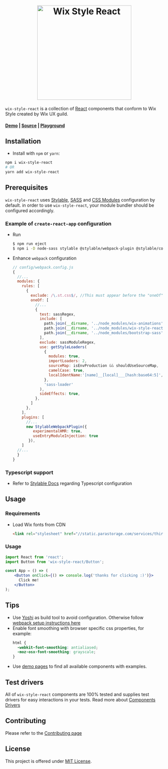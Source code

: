 <h1 style="text-align: center;">
    <a href="https://wix.github.com/wix-style-react">
        <img src="https://raw.githubusercontent.com/wix/wix-style-react/master/.storybook/logo.svg?sanitize=true" alt="Wix Style React" width="300">
    </a>
</h1>

`wix-style-react` is a collection of [React](https://facebook.github.io/react/) components that conform to Wix Style created by Wix UX guild.

#### [Demo](https://wix-wix-style-react.surge.sh/) | [Source](https://github.com/wix/wix-style-react) | [Playground](https://codesandbox.io/s/7w8m804o5j)

## Installation
* Install with `npm` or `yarn`:
```sh
npm i wix-style-react
# OR
yarn add wix-style-react
```

## Prerequisites
`wix-style-react` uses [Stylable](https://stylable.io/), [SASS](https://sass-lang.com/) and [CSS Modules](https://github.com/css-modules/css-modules) configuration by default. 
in order to use `wix-style-react`, your module bundler should be configured accordingly.  

### Example of `create-react-app` configuration
- Run 
    ```bash
    $ npm run eject
    $ npm i -D node-sass stylable @stylable/webpack-plugin @stylable/core
    ```
-  Enhance `webpack` configuration

    ```js
    // config/webpack.config.js
    {
      //...
      modules: {
        rules: [
          {
            exclude: /\.st.css$/, //This must appear before the "oneOf" property
            oneOf: [
              //...
              {
                test: sassRegex,
                include: [
                  path.join(__dirname, '../node_modules/wix-animations'),
                  path.join(__dirname, '../node_modules/wix-style-react'),
                  path.join(__dirname, '../node_modules/bootstrap-sass')
                ],
                exclude: sassModuleRegex,
                use: getStyleLoaders(
                  {
                    modules: true,
                    importLoaders: 2,
                    sourceMap: isEnvProduction && shouldUseSourceMap,
                    camelCase: true,
                    localIdentName:'[name]__[local]___[hash:base64:5]',
                  },
                  'sass-loader'
                ),
                sideEffects: true,
              },
            ]
          },
        ],
        plugins: [
          //...
          new StylableWebpackPlugin({
             experimentalHMR: true,
             useEntryModuleInjection: true
           }),
        ]
      //...
      }
    }
    ```
### Typescript support
- Refer to [Stylable Docs](https://stylable.io/docs/getting-started/install-configure#types) regarding Typescript configuration
        
## Usage

### Requirements

* Load Wix fonts from CDN
    ```html
    <link rel="stylesheet" href="//static.parastorage.com/services/third-party/fonts/Helvetica/fontFace.css">
    ```
### Usage   


```jsx
import React from 'react';
import Button from 'wix-style-react/Button';

const App = () => (
    <Button onClick={() => console.log('thanks for clicking :)')}>
      Click me!
    </Button>
);
```

## Tips

* Use [Yoshi](https://github.com/wix/yoshi) as build tool to avoid configuration. Otherwise follow [webpack setup instructions here](https://github.com/wix/wix-style-react/blob/master/docs/usage-without-yoshi.md)
* Enable font smoothing with browser specific css properties, for example:
    ```css
    html {
      -webkit-font-smoothing: antialiased;
      -moz-osx-font-smoothing: grayscale;
    }
    ```
* Use [demo pages](https://wix-wix-style-react.surge.sh/) to find all available components with examples.

## Test drivers
All of `wix-style-react` components are 100% tested and supplies test drivers for easy interactions in your tests. Read more about [Components Drivers](./docs/usage/COMPONENTS_DRIVERS.md)

## Contributing

Please refer to the [Contributing page](./CONTRIBUTING.md)

## License

This project is offered under [MIT License](https://github.com/wix/wix-style-react/blob/master/LICENSE).
